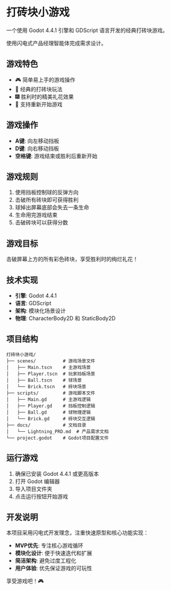 # 打砖块小游戏

一个使用 Godot 4.4.1 引擎和 GDScript 语言开发的经典打砖块游戏。

使用闪电式产品经理智能体完成需求设计。

## 游戏特色

- 🎮 简单易上手的游戏操作
- 🎯 经典的打砖块玩法
- 🎆 胜利时的精美礼花效果
- 🔄 支持重新开始游戏

## 游戏操作

- **A键**: 向左移动挡板
- **D键**: 向右移动挡板
- **空格键**: 游戏结束或胜利后重新开始

## 游戏规则

1. 使用挡板控制球的反弹方向
2. 击破所有砖块即可获得胜利
3. 球掉出屏幕底部会失去一条生命
4. 生命用完游戏结束
5. 击破砖块可以获得分数

## 游戏目标

击破屏幕上方的所有彩色砖块，享受胜利时的绚烂礼花！

## 技术实现

- **引擎**: Godot 4.4.1
- **语言**: GDScript
- **架构**: 模块化场景设计
- **物理**: CharacterBody2D 和 StaticBody2D

## 项目结构

```
打砖块小游戏/
├── scenes/          # 游戏场景文件
│   ├── Main.tscn    # 主游戏场景
│   ├── Player.tscn  # 玩家挡板场景
│   ├── Ball.tscn    # 球场景
│   └── Brick.tscn   # 砖块场景
├── scripts/         # 游戏脚本文件
│   ├── Main.gd      # 主游戏逻辑
│   ├── Player.gd    # 挡板控制逻辑
│   ├── Ball.gd      # 球物理逻辑
│   └── Brick.gd     # 砖块交互逻辑
├── docs/            # 文档目录
│   └── Lightning_PRD.md  # 产品需求文档
└── project.godot    # Godot项目配置文件
```

## 运行游戏

1. 确保已安装 Godot 4.4.1 或更高版本
2. 打开 Godot 编辑器
3. 导入项目文件夹
4. 点击运行按钮开始游戏

## 开发说明

本项目采用闪电式开发理念，注重快速原型和核心功能实现：

- **MVP优先**: 专注核心游戏循环
- **模块化设计**: 便于快速迭代和扩展
- **简洁架构**: 避免过度工程化
- **用户体验**: 优先保证游戏的可玩性

享受游戏吧！🎮